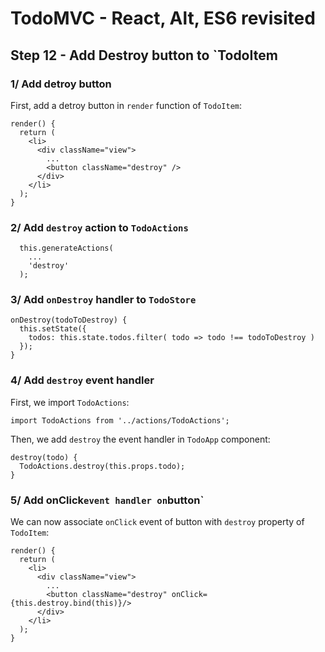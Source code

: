 
# TodoMVC - React, Alt, ES6 revisited


## Step 12 - Add Destroy button to `TodoItem

### 1/ Add detroy button

First, add a detroy button in `render` function of `TodoItem`:

``` 
render() {
  return (
    <li>
      <div className="view">
        ...
        <button className="destroy" />
      </div>
    </li>
  );
}
```


### 2/ Add `destroy` action to `TodoActions`

```
  this.generateActions(
    ...
    'destroy'
  );
```


### 3/ Add `onDestroy` handler to `TodoStore`

```
onDestroy(todoToDestroy) {
  this.setState({
    todos: this.state.todos.filter( todo => todo !== todoToDestroy )
  });
}
```


### 4/ Add `destroy` event handler

First, we import `TodoActions`:

```
import TodoActions from '../actions/TodoActions';
```

Then, we add `destroy` the event handler in `TodoApp` component:

```
destroy(todo) {
  TodoActions.destroy(this.props.todo);
}
```

### 5/ Add onClick` event handler on `button`

We can now associate `onClick` event of button with `destroy` property of `TodoItem`:

``` 
render() {
  return (
    <li>
      <div className="view">
        ...
        <button className="destroy" onClick={this.destroy.bind(this)}/>
      </div>
    </li>
  );
}
``` 
